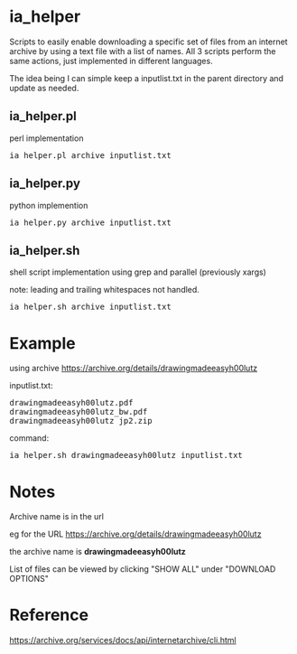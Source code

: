# ia_helper

Scripts to easily enable downloading a specific set of files from an internet archive by using a text file with a list of names.
All 3 scripts perform the same actions, just implemented in different languages.

The idea being I can simple keep a inputlist.txt in the parent directory and update as needed.

## ia_helper.pl
perl implementation

<pre>ia_helper.pl archive inputlist.txt</pre>

## ia_helper.py
python implemention

<pre>ia_helper.py archive inputlist.txt</pre>

## ia_helper.sh
shell script implementation using grep and parallel (previously xargs)

note: leading and trailing whitespaces not handled.

<pre>ia_helper.sh archive inputlist.txt</pre>

# Example

using archive https://archive.org/details/drawingmadeeasyh00lutz

inputlist.txt:
<pre>
drawingmadeeasyh00lutz.pdf
drawingmadeeasyh00lutz_bw.pdf
drawingmadeeasyh00lutz_jp2.zip
</pre>

command:
<pre>ia_helper.sh drawingmadeeasyh00lutz inputlist.txt</pre>

# Notes

Archive name is in the url

eg for the URL https://archive.org/details/drawingmadeeasyh00lutz

the archive name is **drawingmadeeasyh00lutz**

List of files can be viewed by clicking "SHOW ALL" under "DOWNLOAD OPTIONS"

# Reference

https://archive.org/services/docs/api/internetarchive/cli.html
